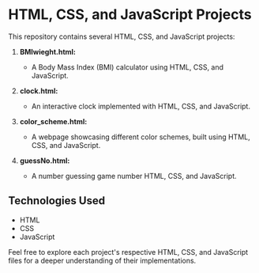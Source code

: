 # HTML, CSS, and JavaScript Projects

This repository contains several HTML, CSS, and JavaScript projects:

1. **BMIwieght.html:**
   - A Body Mass Index (BMI) calculator using HTML, CSS, and JavaScript.

2. **clock.html:**
   - An interactive clock implemented with HTML, CSS, and JavaScript.

3. **color_scheme.html:**
   - A webpage showcasing different color schemes, built using HTML, CSS, and JavaScript.

4. **guessNo.html:**
   - A number guessing game number HTML, CSS, and JavaScript.

## Technologies Used
- HTML
- CSS
- JavaScript

Feel free to explore each project's respective HTML, CSS, and JavaScript files for a deeper understanding of their implementations.
